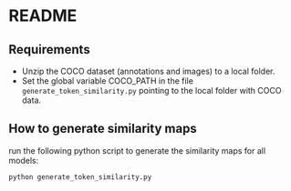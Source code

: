 # README

## Requirements
* Unzip the COCO dataset (annotations and images) to a local folder.
* Set the global variable COCO_PATH in the file `generate_token_similarity.py` pointing to the local folder with COCO data.

## How to generate similarity maps
run the following python script to generate the similarity maps for all models:

```
python generate_token_similarity.py
```